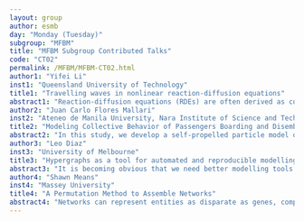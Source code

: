 ```yaml
---
layout: group
author: esmb
day: "Monday (Tuesday)"
subgroup: "MFBM"
title: "MFBM Subgroup Contributed Talks"
code: "CT02"
permalink: /MFBM/MFBM-CT02.html
author1: "Yifei Li"
inst1: "Queensland University of Technology"
title1: "Travelling waves in nonlinear reaction-diffusion equations"
abstract1: "Reaction-diffusion equations (RDEs) are often derived as continuum limits of lattice-based discrete models. Recently, a discrete model which allows the rates of movement, proliferation and death to depend upon whether the agents are isolated has been proposed, and this approach gives various RDEs where the diffusion term is convex and can become negative (Johnston et al., Sci. Rep. 7, 2017). Numerical simulations suggest these RDEs, under certain choices of the system parameters, support smooth and shock-fronted travelling waves. In this talk, I will formalise these preliminary numerical observations by analysing these two types of travelling wave solutions through a dynamical systems approach."
author2: "Juan Carlo Flores Mallari"
inst2: "Ateneo de Manila University, Nara Institute of Science and Technology"
title2: "Modeling Collective Behavior of Passengers Boarding and Disembarking from Public Transport in the Philippines"
abstract2: "In this study, we develop a self-propelled particle model of pedestrian motion based on social interaction forces for passengers boarding and disembarking from buses in the Philippines. The forces—attractive, repulsive, and frictional—are derived from positional data acquired by tracking numerous drone videos of a section of a busy highway in Metro Manila. Model validity is tested by simulating passenger trajectories and comparing these simulations with actual data. The model will be used to explore the transmission of COVID-19 through the Philippine public transportation system and to build a framework with which policy interventions and organized crowd control systems (e.g., proper queuing systems and bus stop usage, physical distancing requirements to prevent disease transmission) can be conceptualized and justified. In the future, we will be analyzing the spread of COVID-19 by introducing a variable number of infected passengers to the system and use existing transmission onset data to give particular attention to pre-symptomatic transmission. While the study focuses on bus passengers, the model can be easily modified to be applied to other modes of transportation. In addition, while the study is motivated by COVID-19, the framework to be generated will be usable for analyzing outbreaks of other infectious diseases."
author3: "Leo Diaz"
inst3: "University of Melbourne"
title3: "Hypergraphs as a tool for automated and reproducible modelling of biochemical systems"
abstract3: "It is becoming obvious that we need better modelling tools as we strive to build larger and more interpretable models of biological systems. Specifically, we cannot keep relying on bespoke, hand-coded models when we want to be able to explore model spaces comprehensively.In this talk I demonstrate that using hypergraphs results in a computationally efficient scheme to represent and generate mathematical models of biological systems. I show that chemical hypergraphs can represent biochemical reaction networks exactly, and that hypergraphs have the potential to represent dynamical systems more generally. This framework allows us to easily manipulate and compose mathematical models, even of large systems, thereby enabling us to explore model spaces automatically. I illustrate the use of chemical hypergraphs using models of gene regulation processes.This framework allows us to construct models that other approaches may be unable to -- considering feedback loops, for instance, is trivial here. Further advantages of this approach are a more accessible, less error-prone and reproducible modelling process."
author4: "Shawn Means"
inst4: "Massey University"
title4: "A Permutation Method to Assemble Networks"
abstract4: "Networks can represent entities as disparate as genes, computers, infected people, predators and prey or neurons of the brain. Details of underlying structures for given systems amenable to network representations are typically limited to numbers of connections between entities or their node-degree. These degrees may be number of sexual partners, prey species, or synaptic connections in a brain. Realising a network with a given sequence of node-degrees presents a challenge especially if multiple connections or loop-backs for nodes are forbidden — otherwise known as a simple graph. Standard methods of network assembly for sampling a graph space, or all potential realisations of some degree sequence, typically require significant post-processing of initial assemblies to remove multiple connections and loop-backs. We devised an alternative method that not only permits outright exclusion of these edges, but also can target prescribed proportions of them for networks with weighted-edges. These weights may represent multiple interactions, say, between sexual partners, prey species or synaptic connections. We present our method that successfully builds networks with order 10^7 edges on scales of minutes running on a laptop, as well as links to our implementation on the GitHub repository."
---
```

